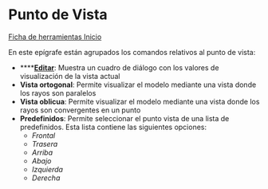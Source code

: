 # Punto de Vista

[Ficha de herramientas Inicio](./)

En este epígrafe están agrupados los comandos relativos al punto de vista:

* \*\*\*\*[**Editar**](../../herramientas-de-visualizacion/parametros-de-perspectiva.md): Muestra un cuadro de diálogo con los valores de visualización de la vista actual
* **Vista ortogonal**: Permite visualizar el modelo mediante una vista donde los rayos son paralelos
* **Vista oblicua**: Permite visualizar el modelo mediante una vista donde los rayos son convergentes en un punto
* **Predefinidos**: Permite seleccionar el punto vista de una lista de predefinidos. Esta lista contiene las siguientes opciones:
  * _Frontal_
  * _Trasera_
  * _Arriba_
  * _Abajo_
  * _Izquierda_
  * _Derecha_

